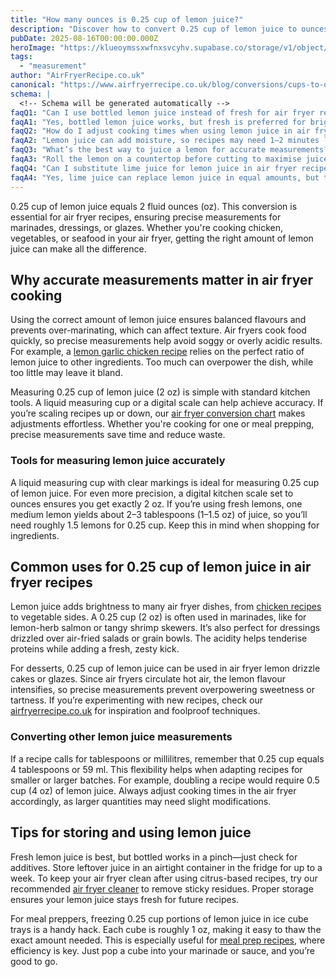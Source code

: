 ```yaml
---
title: "How many ounces is 0.25 cup of lemon juice?"
description: "Discover how to convert 0.25 cup of lemon juice to ounces for perfect air fryer recipes. Get precise measurements in seconds!"
pubDate: 2025-08-16T00:00:00.000Z
heroImage: "https://klueoymssxwfnxsvcyhv.supabase.co/storage/v1/object/public/Shmucket/how-many-ounces-is-0-25-cup-lemon-juice.webp"
tags:
  - "measurement"
author: "AirFryerRecipe.co.uk"
canonical: "https://www.airfryerrecipe.co.uk/blog/conversions/cups-to-ounces/how-many-ounces-is-0-25-cup-lemon-juice"
schema: |
  <!-- Schema will be generated automatically -->
faqQ1: "Can I use bottled lemon juice instead of fresh for air fryer recipes?"
faqA1: "Yes, bottled lemon juice works, but fresh is preferred for brighter flavour. Bottled juice often contains preservatives, which can slightly alter taste. If using bottled, check the label for concentration levels—some may require dilution."
faqQ2: "How do I adjust cooking times when using lemon juice in air fryer recipes?"
faqA2: "Lemon juice can add moisture, so recipes may need 1–2 minutes less cooking time. For marinades, pat proteins dry before air frying to avoid excess steam. Always check food a few minutes early to prevent overcooking."
faqQ3: "What’s the best way to juice a lemon for accurate measurements?"
faqA3: "Roll the lemon on a countertop before cutting to maximise juice yield. Use a citrus juicer or fork to extract every drop. Strain seeds and pulp for smooth measurements, especially in dressings or glazes."
faqQ4: "Can I substitute lime juice for lemon juice in air fryer recipes?"
faqA4: "Yes, lime juice can replace lemon juice in equal amounts, but the flavour will be more tart and tropical. It works well in seafood or chicken dishes, though the taste profile will differ slightly. Adjust other seasonings accordingly."
---
```

<p>0.25 cup of lemon juice equals 2 fluid ounces (oz). This conversion is essential for air fryer recipes, ensuring precise measurements for marinades, dressings, or glazes. Whether you're cooking chicken, vegetables, or seafood in your air fryer, getting the right amount of lemon juice can make all the difference.</p>  

<h2>Why accurate measurements matter in air fryer cooking</h2>  
<p>Using the correct amount of lemon juice ensures balanced flavours and prevents over-marinating, which can affect texture. Air fryers cook food quickly, so precise measurements help avoid soggy or overly acidic results. For example, a <a href=https://www.airfryerrecipe.co.uk/recipes>lemon garlic chicken recipe</a> relies on the perfect ratio of lemon juice to other ingredients. Too much can overpower the dish, while too little may leave it bland.</p>  
<p>Measuring 0.25 cup of lemon juice (2 oz) is simple with standard kitchen tools. A liquid measuring cup or a digital scale can help achieve accuracy. If you’re scaling recipes up or down, our <a href=https://www.airfryerrecipe.co.uk/air-fryer-conversion-chart>air fryer conversion chart</a> makes adjustments effortless. Whether you're cooking for one or meal prepping, precise measurements save time and reduce waste.</p>  

<h3>Tools for measuring lemon juice accurately</h3>  
<p>A liquid measuring cup with clear markings is ideal for measuring 0.25 cup of lemon juice. For even more precision, a digital kitchen scale set to ounces ensures you get exactly 2 oz. If you’re using fresh lemons, one medium lemon yields about 2–3 tablespoons (1–1.5 oz) of juice, so you’ll need roughly 1.5 lemons for 0.25 cup. Keep this in mind when shopping for ingredients.</p>  

<h2>Common uses for 0.25 cup of lemon juice in air fryer recipes</h2>  
<p>Lemon juice adds brightness to many air fryer dishes, from <a href=https://www.airfryerrecipe.co.uk/recipe-category/chicken>chicken recipes</a> to vegetable sides. A 0.25 cup (2 oz) is often used in marinades, like for lemon-herb salmon or tangy shrimp skewers. It’s also perfect for dressings drizzled over air-fried salads or grain bowls. The acidity helps tenderise proteins while adding a fresh, zesty kick.</p>  
<p>For desserts, 0.25 cup of lemon juice can be used in air fryer lemon drizzle cakes or glazes. Since air fryers circulate hot air, the lemon flavour intensifies, so precise measurements prevent overpowering sweetness or tartness. If you’re experimenting with new recipes, check our <a href=https://www.airfryerrecipe.co.uk>airfryerrecipe.co.uk</a> for inspiration and foolproof techniques.</p>  

<h3>Converting other lemon juice measurements</h3>  
<p>If a recipe calls for tablespoons or millilitres, remember that 0.25 cup equals 4 tablespoons or 59 ml. This flexibility helps when adapting recipes for smaller or larger batches. For example, doubling a recipe would require 0.5 cup (4 oz) of lemon juice. Always adjust cooking times in the air fryer accordingly, as larger quantities may need slight modifications.</p>  

<h2>Tips for storing and using lemon juice</h2>  
<p>Fresh lemon juice is best, but bottled works in a pinch—just check for additives. Store leftover juice in an airtight container in the fridge for up to a week. To keep your air fryer clean after using citrus-based recipes, try our recommended <a href=https://www.airfryerrecipe.co.uk/air-fryer-cleaner>air fryer cleaner</a> to remove sticky residues. Proper storage ensures your lemon juice stays fresh for future recipes.</p>  
<p>For meal preppers, freezing 0.25 cup portions of lemon juice in ice cube trays is a handy hack. Each cube is roughly 1 oz, making it easy to thaw the exact amount needed. This is especially useful for <a href=https://www.airfryerrecipe.co.uk/recipe-category/meal-prep>meal prep recipes</a>, where efficiency is key. Just pop a cube into your marinade or sauce, and you’re good to go.</p>
